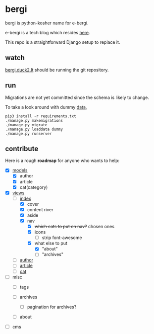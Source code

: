 # bergi

bergi is python-kosher name for e-bergi.

e-bergi is a tech blog which resides [here](http://e-bergi.com).

This repo is a straightforward Django setup to replace it.

## watch

[bergi.duck2.lt](http://bergi.duck2.lt) should be running the git repository.

## run

Migrations are not yet committed since the schema is likely to change.

To take a look around with dummy [data](_bergi/fixtures/dummy.json),

```
pip3 install -r requirements.txt
./manage.py makemigrations
./manage.py migrate
./manage.py loaddata dummy
./manage.py runserver
```

## contribute

Here is a rough **roadmap** for anyone who wants to help:

- [x] [models](_bergi/models.py)
	- [x] author
	- [x] article
	- [x] cat(category)

- [x] [views](_bergi/views.py)
	- [ ] [index](_bergi/templates/index.html)
		- [x] cover
		- [x] content river
		- [x] aside
		- [x] nav
			- [x] ~~which cats to put on nav?~~ chosen ones
			- [x] icons
				- [ ] strip font-awesome
			- [x] what else to put
				- [x] "about"
				- [ ] "archives"
	- [ ] [author](_bergi/templates/author.html)
	- [ ] [article](_bergi/templates/article.html)
	- [ ] [cat](_bergi/templates/cat.html)

- [ ] misc
	- [ ] tags
	- [ ] archives
		- [ ] pagination for archives?
	- [ ] about


- [ ] cms
